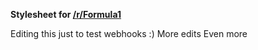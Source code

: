 **Stylesheet for [/r/Formula1](http://www.reddit.com/r/formula1)**

Editing this just to test webhooks :)
More edits
Even more
